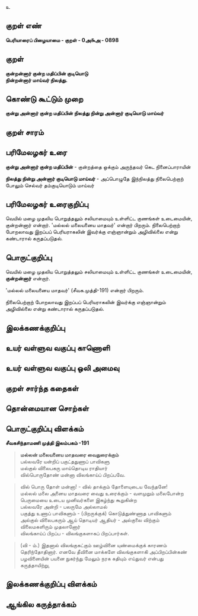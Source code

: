 உ

## குறள் எண் 

**பெரியாரைப் பிழையாமை - குறள் - 0அ௯அ - 0898**

## குறள் 

**குன்றன்னார் குன்ற மதிப்பின் குடியொடு  
நின்றன்னார் மாய்வர் நிலத்து.**

## கொண்டு கூட்டும் முறை

**குன்று அன்னார் குன்ற மதிப்பின் நிலத்து நின்று அன்னார் குடியொடு மாய்வர்**

## குறள் சாரம் 


## பரிமேலழகர் உரை

**குன்று அன்னார் குன்ற மதிப்பின்** - குன்றத்தை ஒக்கும் அருந்தவர் கெட நினைப்பாராயின் 

**நிலத்து நின்று அன்னார் குடியொடு மாய்வர்** - அப்பொழுதே இந்நிலத்து நிலைபெற்றாற் போலும் செல்வர் தம்குடியொடும் மாய்வர் 

## பரிமேலழகர் உரைகுறிப்பு   

வெயில் மழை முதலிய பொறுத்தலும் சலியாமையும் உள்ளிட்ட குணங்கள் உடைமையின், குன்றன்னார் என்றார். 'மல்லல் மலையனைய மாதவர்' என்றார் பிறரும். நிலைபெற்றாற் போறலாவது இறப்பப் பெரியராகலின் இவர்க்கு எஞ்ஞான்றும் அழிவில்லை என்று கண்டாரால் கருதப்படுதல்.

## பொருட்குறிப்பு 

வெயில் மழை முதலிய பொறுத்தலும் சலியாமையும் உள்ளிட்ட குணங்கள் உடைமையின், **குன்றன்னார்** என்றார். 

'மல்லல் மலையனைய மாதவர்' (சீவக.முத்தி-191) என்றார் பிறரும். 

நிலைபெற்றாற் போறலாவது இறப்பப் பெரியராகலின் இவர்க்கு எஞ்ஞான்றும் அழிவில்லை என்று கண்டாரால் கருதப்படுதல்.

## இலக்கணக்குறிப்பு  


## உயர் வள்ளுவ வகுப்பு காணொளி


## உயர் வள்ளுவ வகுப்பு ஒலி அமைவு 

 
## குறள் சார்ந்த கதைகள் 


## தொன்மையான சொற்கள்


## பொருட்குறிப்பு விளக்கம்

**சீவகசிந்தாமணி முத்தி இலம்பகம் -191** 

>**மல்லன் மலையனைய மாதவரை வைதுரைக்கும்**  
>பல்லவரே யன்றிப் பகுட்ததுணாப் பாவிகளு  
>மல்குல் விலைபகரு மாய்தொடிய ராதியார்  
>வில்பொருதோண் மன்னா விலங்காய்ப் பிறப்பவே.  

>வில் பொரு தோள் மன்னா! - வில் தாக்கும் தோளையுடைய வேந்தனே!   
>மல்லல் மலை அனைய மாதவரை வைது உரைக்கும் - வளமுறும் மலைபோன்ற பெருமையை உடைய முனிவர்களை இகழ்ந்து கூறுகின்ற   
>பல்லவரே அன்றி - பலருமே அல்லாமல்   
>பகுத்து உணாப் பாவிகளும் - (பிறருக்குக்) கொடுத்துண்ணாத பாவிகளும்   
>அல்குல் விலைபகரும் ஆய் தொடியர் ஆதியர் - அல்குலை விற்கும் விலைமகளிரும் முதலானோர்   
>விலங்காய்ப் பிறப்ப - விலங்குகளாகப் பிறப்பார்கள்.

>(வி - ம்.) இதனால் விலங்குகட்கும் ஊழ்வினை யுண்மைக்குக் காரணம் தெரிந்தோதினார். 
>எனவே தீவினை மாக்களே விலங்குகளாகி அப்பிறப்பின்கண் பழவினையின் பயனை நுகர்ந்து மேலும் நரக கதியும் எய்துவர் என்பது கருத்தாயிற்று,

## இலக்கணக்குறிப்பு விளக்கம்


## ஆங்கில கருத்தாக்கம் 


